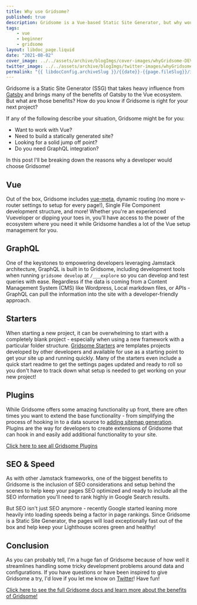 ```yaml
---
title: Why use Gridsome?
published: true
description: Gridsome is a Vue-based Static Site Generator, but why would someone use Gridsome? When is Gridsome best suited for a project? What features and developer quality of life benefits does it offer?
tags:
    - vue
    - beginner
    - gridsome
layout: libdoc_page.liquid
date: "2021-08-02"
cover_image: ../../assets/archive/blogImgs/cover-images/whyGridsome-DEV.png
twitter_image: ../../assets/archive/blogImgs/twitter-images/whyGridsome-Twitter.png
permalink: "{{ libdocConfig.archiveSlug }}/{{date}}-{{page.fileSlug}}/index.html"
---
```


Gridsome is a Static Site Generator (SSG) that takes heavy influence from [Gatsby](https://www.gatsbyjs.com/) and brings many of the benefits of Gatsby to the Vue ecosystem. But what are those benefits? How do you know if Gridsome is right for your next project?

If any of the following describe your situation, Gridsome might be for you:

- Want to work with Vue?
- Need to build a statically generated site?
- Looking for a solid jump off point?
- Do you need GraphQL integration?

In this post I'll be breaking down the reasons why a developer would choose Gridsome!

## Vue

Out of the box, Gridsome includes [vue-meta](https://github.com/nuxt/vue-meta), dynamic routing (no more v-router settings to setup for every page!), Single File Component development structure, and more! Whether you're an experienced Vueveloper or dipping your toes in, you'll have access to the power of the ecosystem where you need it while Gridsome handles a lot of the Vue setup management for you.

## GraphQL

One of the keystones to empowering developers leveraging Jamstack architecture, GraphQL is built in to Gridsome, including development tools when running `gridsome develop` at `/___explore` so you can develop and test queries with ease. Regardless if the data is coming from a Content Management System (CMS) like Wordpress, Local markdown files, or APIs - GraphQL can pull the information into the site with a developer-friendly approach.

## Starters

When starting a new project, it can be overwhelming to start with a completely blank project - especially when using a new framework with a particular folder structure. [Gridsome Starters](https://gridsome.org/starters/) are templates projects developed by other developers and available for use as a starting point to get your site up and running quickly. Many of the starters even include a quick start readme to get the settings pages updated and ready to roll so you don't have to track down what setup is needed to get working on your new project!

## Plugins

While Gridsome offers some amazing functionality up front, there are often times you want to extend the base functionality - from simplifying the process of hooking in to a data source to [adding sitemap generation](https://gridsome.org/plugins/@gridsome/plugin-sitemap). Plugins are the way for developers to create extensions of Gridsome that can hook in and easily add additional functionality to your site.

[Click here to see all Gridsome Plugins](https://gridsome.org/plugins/)

## SEO & Speed

As with other Jamstack frameworks, one of the biggest benefits to Gridsome is the inclusion of SEO considerations and setup behind the scenes to help keep your pages SEO optimized and ready to include all the SEO information you'll need to rank highly in Google Search results.

But SEO isn't just SEO anymore - recently Google started leaning more heavily into loading speeds being a factor in page rankings. Since Gridsome is a Static Site Generator, the pages will load exceptionally fast out of the box and help keep your Lighthouse scores green and healthy!

## Conclusion

As you can probably tell, I'm a huge fan of Gridsome because of how well it streamlines handling some tricky development problems around data and configurations. If you have questions or have been inspired to give Gridsome a try, I'd love if you let me know on [Twitter](https://twitter.com/terabytetiger)! Have fun!

[Click here to see the full Gridsome docs and learn more about the benefits of Gridsome!](https://gridsome.org/docs/)
